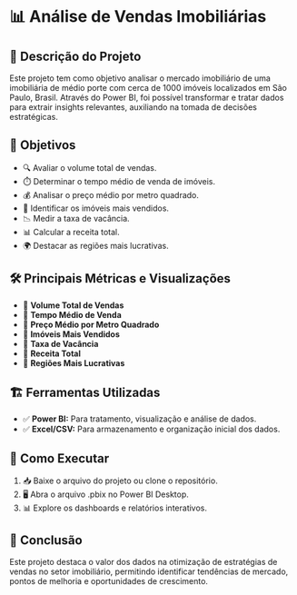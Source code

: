 # 📊 Análise de Vendas Imobiliárias

## 🏡 Descrição do Projeto
Este projeto tem como objetivo analisar o mercado imobiliário de uma imobiliária de médio porte com cerca de 1000 imóveis localizados em São Paulo, Brasil. Através do Power BI, foi possível transformar e tratar dados para extrair insights relevantes, auxiliando na tomada de decisões estratégicas.

## 🎯 Objetivos
- 🔍 Avaliar o volume total de vendas.
- ⏱️ Determinar o tempo médio de venda de imóveis.
- 💰 Analisar o preço médio por metro quadrado.
- 🏅 Identificar os imóveis mais vendidos.
- 📉 Medir a taxa de vacância.
- 📊 Calcular a receita total.
- 🌍 Destacar as regiões mais lucrativas.

## 🛠️ Principais Métricas e Visualizações
- 🔹 **Volume Total de Vendas**
- 🔹 **Tempo Médio de Venda**
- 🔹 **Preço Médio por Metro Quadrado**
- 🔹 **Imóveis Mais Vendidos**
- 🔹 **Taxa de Vacância**
- 🔹 **Receita Total**
- 🔹 **Regiões Mais Lucrativas**

## 🏗️ Ferramentas Utilizadas
- ✅ **Power BI:** Para tratamento, visualização e análise de dados.
- ✅ **Excel/CSV:** Para armazenamento e organização inicial dos dados.

## 🚀 Como Executar
1. 📥 Baixe o arquivo do projeto ou clone o repositório.
2. 🖥️ Abra o arquivo .pbix no Power BI Desktop.
3. 📊 Explore os dashboards e relatórios interativos.

## 🔄 Conclusão
Este projeto destaca o valor dos dados na otimização de estratégias de vendas no setor imobiliário, permitindo identificar tendências de mercado, pontos de melhoria e oportunidades de crescimento.
